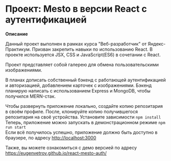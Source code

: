 # Проект: Mesto в версии React с аутентификацией

**Описание**

Данный проект выполнен в рамках курса "Веб-разработчик" от Яндекс-Практикум. Призван закрепить навыки по использованию React. В проекте используется JSX, CSS и JavaScript(ES6) в сочетании с React.

Проект представляет собой галерею для обмена пользовательскими изображениями.

В планах дописать собственный бэкенд с работающей аутентификацией и авторизацией, добавлением карточек с изображениями. Бэкенд планирую написать с использованием Express и MongoDB, чтобы получился MERN-стак.

Чтобы развернуть приложение локально, создайте копию репозитария в своём профиле. После, клонируйте копию получившегося репозитария на своё устройства. Установите зависимости `npm install`  
Теперь, приложение можно запускать в демонстрационном режиме `npm run start`  
Если всё получилось успешно, приложение должно быть доступно в браузере, по адресу <http://localhost:3000>

Также, вы можете ознакомиться с демо версией по адресу <https://eugenvetrov.github.io/react-mesto-auth/>
